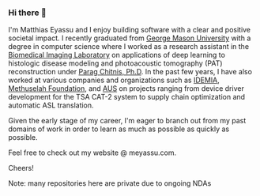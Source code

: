 ### Hi there 👋

I'm Matthias Eyassu and I enjoy building software with a clear and positive societal impact. I recently graduated from [George Mason University](https://www.gmu.edu/) with a degree in computer science where I worked as a research assistant in the [Biomedical Imaging Laboratory](https://bmil.bioengineering.gmu.edu/) on applications of deep learning to histologic disease modeling and photoacoustic tomography (PAT) reconstruction under [Parag Chitnis, Ph.D](https://www.gmu.edu/profiles/pchitnis-0). In the past few years, I have also worked at various companies and organizations such as [IDEMIA](https://www.idemia.com/), [Methuselah Foundation](https://www.mfoundation.org/), and [AUS](https://www.aus.edu/) on projects ranging from device driver development for the TSA CAT-2 system to supply chain optimization and automatic ASL translation.

Given the early stage of my career, I'm eager to branch out from my past domains of work in order to learn as much as possible as quickly as possible.

Feel free to check out my website @ meyassu.com.

Cheers!

Note: many repositories here are private due to ongoing NDAs

<!--
**meyassu/meyassu** is a ✨ _special_ ✨ repository because its `README.md` (this file) appears on your GitHub profile.

Here are some ideas to get you started:

- 🔭 I’m currently working on ...
- 🌱 I’m currently learning ...
- 👯 I’m looking to collaborate on ...
- 🤔 I’m looking for help with ...
- 💬 Ask me about ...
- 📫 How to reach me: ...
- 😄 Pronouns: ...
- ⚡ Fun fact: ...
-->
